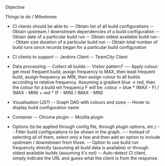 Objective

Things to do / Milestones

- CI clients should be able to:
-- Obtain list of all build configurations
-- Obtain upstream / downstream dependencies of a build configuration
-- Obtain date of a particular build run
-- Obtain oldest available build run
-- Obtain size duration of a particular build run
-- Obtain total number of build runs since records began for a particular build configuration

- CI clients to support
-- Jenkins Client
-- TeamCity Client


- Data processing
-- Collect all builds
-- Visitor pattern?
--- Apply colour: get most frequent build, assign frequency to MAX, then least frequent build, assign frequency as MIN,
 then assign colour to all builds according to relative frequency. Assuming a gradient blue -> red, then the colour for
 a build wit frequency F will be: colour = blue * (MAX - F) / (MAX - MIN) + red * (F - MIN) / (MAX - MIN)


- Visualisation (JS?)
-- Graph DAG with colours and sizes
-- Hover to display build configuration name


- Container
-- Chrome plugin
-- Mozilla plugin


- Options (to be applied through config file, through plugin options, etc.)
-- Filter build configurations to be shown in the graph.
--- Instead of selecting all of them, select only a few and then add an option to include upstream / downstream from those.
-- Option to use build run frequencty directly (assuming all build data is available) or through oldest available builds
(assuming it's not)
-- Auto-detect CI client, simply indicate the URL and guess what the client is from the response.
